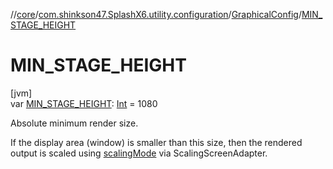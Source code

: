 //[core](../../../index.md)/[com.shinkson47.SplashX6.utility.configuration](../index.md)/[GraphicalConfig](index.md)/[MIN_STAGE_HEIGHT](-m-i-n_-s-t-a-g-e_-h-e-i-g-h-t.md)

# MIN_STAGE_HEIGHT

[jvm]\
var [MIN_STAGE_HEIGHT](-m-i-n_-s-t-a-g-e_-h-e-i-g-h-t.md): [Int](https://kotlinlang.org/api/latest/jvm/stdlib/kotlin/-int/index.html) = 1080

Absolute minimum render size.

If the display area (window) is smaller than this size, then the rendered output is scaled using [scalingMode](scaling-mode.md) via ScalingScreenAdapter.
